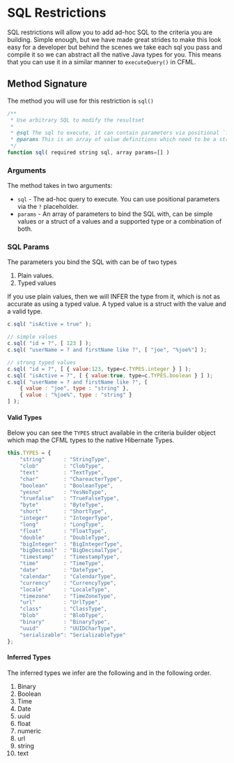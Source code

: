 # SQL Restrictions

SQL restrictions will allow you to add ad-hoc SQL to the criteria you are building. Simple enough, but we have made great strides to make this look easy for a developer but behind the scenes we take each sql you pass and compile it so we can abstract all the native Java types for you. This means that you can use it in a similar manner to `executeQuery()` in CFML.

## Method Signature

The method you will use for this restriction is `sql()`

```javascript
/**
 * Use arbitrary SQL to modify the resultset
 *
 * @sql The sql to execute, it can contain parameters via positional `?` placeholders
 * @params This is an array of value definitions which need to be a struct of { value: , type: } or if the value is a simple value, we will try to infer it's type
 */
function sql( required string sql, array params=[] )
```

### Arguments

The method takes in two arguments:

* `sql` - The ad-hoc query to execute.  You can use positional parameters via the `?` placeholder.
* `params` - An array of parameters to bind the SQL with, can be simple values or a struct of a values and a supported type or a combination of both.

### SQL Params

The parameters you bind the SQL with can be of two types

1. Plain values.
2. Typed values

If you use plain values, then we will INFER the type from it, which is not as accurate as using a typed value. A typed value is a struct with the value and a valid type.

```javascript
c.sql( "isActive = true" );

// simple values
c.sql( "id = ?", [ 123 ] );
c.sql( "userName = ? and firstName like ?", [ "joe", "%joe%"] );

// strong typed values
c.sql( "id = ?", [ { value:123, type=c.TYPES.integer } ] );
c.sql( "isActive = ?", [ { value:true, type=c.TYPES.boolean } ] );
c.sql( "userName = ? and firstName like ?", [
    { value : "joe", type : "string" },
    { value : "%joe%", type : "string" }
] );
```

#### Valid Types

Below you can see the `TYPES` struct available in the criteria builder object which map the CFML types to the native Hibernate Types.

```javascript
this.TYPES = {
    "string"      : "StringType",
    "clob"        : "ClobType",
    "text"        : "TextType",
    "char"        : "ChareacterType",
    "boolean"     : "BooleanType",
    "yesno"       : "YesNoType",
    "truefalse"   : "TrueFalseType",
    "byte"        : "ByteType",
    "short"       : "ShortType",
    "integer"     : "IntegerType",
    "long"        : "LongType",
    "float"       : "FloatType",
    "double"      : "DoubleType",
    "bigInteger"  : "BigIntegerType",
    "bigDecimal"  : "BigDecimalType",
    "timestamp"   : "TimestampType",
    "time"        : "TimeType",
    "date"        : "DateType",
    "calendar"    : "CalendarType",
    "currency"    : "CurrencyType",
    "locale"      : "LocaleType",
    "timezone"    : "TimeZoneType",
    "url"         : "UrlType",
    "class"       : "ClassType",
    "blob"        : "BlobType",
    "binary"      : "BinaryType",
    "uuid"        : "UUIDCharType",
    "serializable": "SerializableType"
};
```

#### Inferred Types

The inferred types we infer are the following and in the following order.

1. Binary
2. Boolean
3. Time
4. Date
5. uuid
6. float
7. numeric
8. url
9. string
10. text

